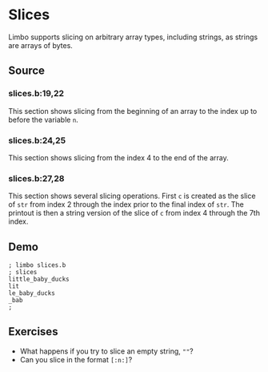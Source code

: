 # Slices

Limbo supports slicing on arbitrary array types, including strings, as strings are arrays of bytes. 

## Source

### slices.b:19,22

This section shows slicing from the beginning of an array to the index up to before the variable `n`.

### slices.b:24,25

This section shows slicing from the index 4 to the end of the array.

### slices.b:27,28

This section shows several slicing operations. First `c` is created as the slice of `str` from index 2 through the index prior to the final index of `str`. The printout is then a string version of the slice of `c` from index 4 through the 7th index. 

## Demo

	; limbo slices.b
	; slices
	little_baby_ducks
	lit
	le_baby_ducks
	_bab
	; 

## Exercises

- What happens if you try to slice an empty string, `""`?
- Can you slice in the format `[:n:]`?
